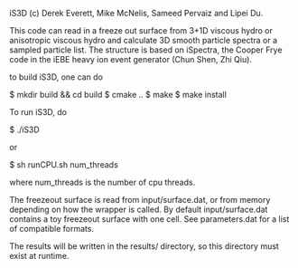 iS3D (c) Derek Everett, Mike McNelis, Sameed Pervaiz and Lipei Du.

This code can read in a freeze out surface from 3+1D viscous hydro or anisotropic
viscous hydro and calculate 3D smooth particle spectra or a sampled particle list.
The structure is based on iSpectra, the Cooper Frye code in the iEBE heavy ion
event generator (Chun Shen, Zhi Qiu).

to build iS3D, one can do

$ mkdir build && cd build
$ cmake ..
$ make
$ make install

To run iS3D, do

$ ./iS3D

or

$ sh runCPU.sh num_threads

where num_threads is the number of cpu threads.

The freezeout surface is read from input/surface.dat, or from memory depending on how the wrapper is called.
By default input/surface.dat contains a toy freezeout surface with one cell.
See parameters.dat for a list of compatible formats.

The results will be written in the results/ directory, so this directory must exist at runtime.
